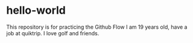 # hello-world
This repository is for practicing the Github Flow
I am 19 years old, have a job at quiktrip. I love golf and friends.
